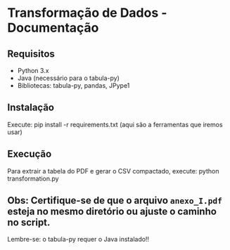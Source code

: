 # Transformação de Dados - Documentação

## Requisitos
- Python 3.x
- Java (necessário para o tabula-py)
- Bibliotecas: tabula-py, pandas, JPype1

## Instalação
Execute:
pip install -r requirements.txt (aqui são a ferramentas que iremos usar)

## Execução
Para extrair a tabela do PDF e gerar o CSV compactado, execute:
python transformation.py

## Obs: Certifique-se de que o arquivo `anexo_I.pdf` esteja no mesmo diretório ou ajuste o caminho no script.
Lembre-se: o tabula-py requer o Java instalado!!
